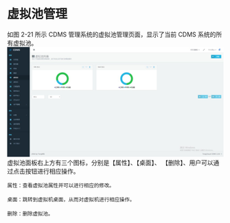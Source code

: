 # **虚拟池管理**

如图 2-21 所示 CDMS 管理系统的虚拟池管理页面，显示了当前 CDMS 系统的所有虚拟池。![](/assets/虚拟池管理.jpg)虚拟池面板右上方有三个图标，分别是【属性】、【桌面】、 【删除】、用户可以通过点击按钮进行相应操作。

	属性：查看虚拟池属性并可以进行相应的修改。

	桌面：跳转到虚拟机桌面，从而对虚拟机进行相应操作。

	删除：删除虚拟池。





